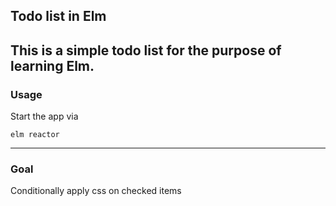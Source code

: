 ## Todo list in Elm
This is a simple todo list for the purpose of learning Elm.
---
### Usage

Start the app via
```
elm reactor
```

---
### Goal
Conditionally apply css on checked items
